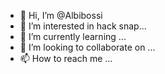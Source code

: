 - 👋 Hi, I’m @Albibossi
- 👀 I’m interested in hack snap...
- 🌱 I’m currently learning ...
- 💞️ I’m looking to collaborate on ...
- 📫 How to reach me ...

<!---
Albibossi/Albibossi is a ✨ special ✨ repository because its `README.md` (this file) appears on your GitHub profile.
You can click the Preview link to take a look at your changes.
--->
